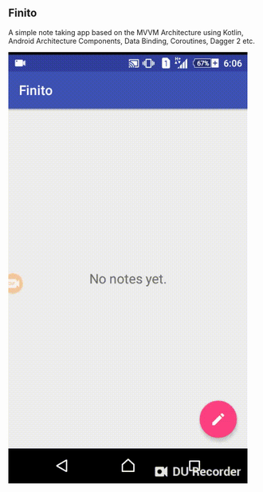 ## Finito
A simple note taking app based on the MVVM Architecture using Kotlin, Android Architecture Components, Data Binding, Coroutines, Dagger 2 etc.

![Demo GIF](https://github.com/KwabenBerko/Finito/blob/master/demo.gif)
